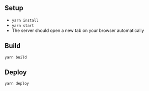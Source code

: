 ## Setup ##
* `yarn install`
* `yarn start`
* The server should open a new tab on your browser automatically

## Build ##
`yarn build`

## Deploy ##
`yarn deploy`
